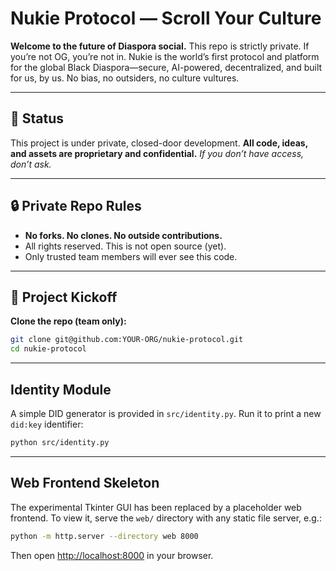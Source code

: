 # Nukie Protocol — Scroll Your Culture

**Welcome to the future of Diaspora social.**
This repo is strictly private. If you’re not OG, you’re not in.
Nukie is the world’s first protocol and platform for the global Black Diaspora—secure, AI-powered, decentralized, and built for us, by us. No bias, no outsiders, no culture vultures.

---

## 🚧 Status

This project is under private, closed-door development.
**All code, ideas, and assets are proprietary and confidential.**
_If you don’t have access, don’t ask._

---

## 🔒 Private Repo Rules

- **No forks. No clones. No outside contributions.**
- All rights reserved. This is not open source (yet).
- Only trusted team members will ever see this code.

---

## 🚀 Project Kickoff

**Clone the repo (team only):**
```sh
git clone git@github.com:YOUR-ORG/nukie-protocol.git
cd nukie-protocol
```

---

## Identity Module

A simple DID generator is provided in `src/identity.py`. Run it to print a new `did:key` identifier:

```sh
python src/identity.py
```

---

## Web Frontend Skeleton

The experimental Tkinter GUI has been replaced by a placeholder web frontend. To view it, serve the `web/` directory with any static file server, e.g.:

```sh
python -m http.server --directory web 8000
```

Then open [http://localhost:8000](http://localhost:8000) in your browser.
